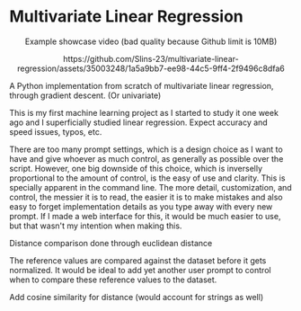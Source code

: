 # Multivariate Linear Regression
<p align="center">Example showcase video (bad quality because Github limit is 10MB)</p>
<p align="center">
https://github.com/Slins-23/multivariate-linear-regression/assets/35003248/1a5a9bb7-ee98-44c5-9ff4-2f9496c8dfa6</p>


A Python implementation from scratch of multivariate linear regression, through gradient descent. (Or univariate) 

This is my first machine learning project as I started to study it one week ago and I superficially studied linear regression. Expect accuracy and speed issues, typos, etc.

There are too many prompt settings, which is a design choice as I want to have and give whoever as much control, as generally as possible over the script. However, one big downside of this choice, which is inverselly proportional to the amount of control, is the easy of use and clarity. This is specially apparent in the command line. The more detail, customization, and control, the messier it is to read, the easier it is to make mistakes and also easy to forget implementation details as you type away with every new prompt. If I made a web interface for this, it would be much easier to use, but that wasn't my intention when making this.

Distance comparison done through euclidean distance

The reference values are compared against the dataset before it gets normalized. It would be ideal to add yet another user prompt to control when to compare these reference values to the dataset.

Add cosine similarity for distance (would account for strings as well)



